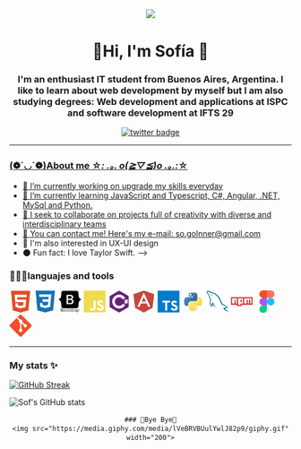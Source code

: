 <div id="header" align="center">
    <img src="https://media.giphy.com/media/lVeBRVBUulYwlJ82p9/giphy.gif" width="200">
    <h1 align="center">🍓Hi, I'm Sofía 🍓</h1>
    <h3 align="center">I'm an enthusiast IT student from Buenos Aires, Argentina. 
        I like to learn about web development by myself but I am also studying degrees: Web development and applications at ISPC and software development at IFTS 29 </h3>
</div>
<div id = "badges" align="center">
    <a href="https://twitter.com/sofiscoding">
        <img src="https://img.shields.io/twitter/follow/sofiscoding?logo=twitter&style=for-the-badge" alt="twitter badge" srcset="">
        
   
</div>

---

### (❁´◡`❁)About me ☆*: .｡. o(≧▽≦)o .｡.:*☆
- 🍧 I’m currently working on upgrade my skills everyday
- 🌱 I’m currently learning JavaScript and Typescript, C#, Angular, .NET, MySql and Python.
- 🌺 I seek to collaborate on projects full of creativity with diverse and interdisciplinary teams
- 📲 You can contact me! Here's my e-mail: so.golnner@gmail.com
- 🎨 I'm also interested in UX-UI design
- 🌑 Fun fact: I love Taylor Swift.
-->

<div align="left">
    <h3> 👩🏽‍💻languajes and tools</h3>
    <img src="https://github.com/devicons/devicon/blob/master/icons/html5/html5-plain.svg" alt="" width="40" height="40">
    <img src="https://github.com/devicons/devicon/blob/master/icons/css3/css3-plain.svg" alt="" width="40" height="40">
    <img src="https://github.com/devicons/devicon/blob/master/icons/bootstrap/bootstrap-plain-wordmark.svg" alt="" width="40" height="40">
    <img src="https://github.com/devicons/devicon/blob/master/icons/javascript/javascript-plain.svg" alt="" width="40" height="40">
    <img src="https://github.com/devicons/devicon/blob/master/icons/csharp/csharp-plain.svg" alt="" width="40" height="40">
    <img src="https://github.com/devicons/devicon/blob/master/icons/angularjs/angularjs-plain.svg" alt="" width="40" height="40">
    <img src="https://github.com/devicons/devicon/blob/master/icons/typescript/typescript-plain.svg" alt="" width="40" height="40">
    <img src="https://github.com/devicons/devicon/blob/master/icons/python/python-original.svg" alt="" width="40" height="40">
    <img src="https://github.com/devicons/devicon/blob/master/icons/mysql/mysql-plain.svg" alt="" width="40" height="40">
    <img src="https://github.com/devicons/devicon/blob/master/icons/npm/npm-original-wordmark.svg" alt="" width="40" height="40">
    <img src="https://github.com/devicons/devicon/blob/master/icons/figma/figma-original.svg" alt="" width="40" height="40">
    <img src="https://github.com/devicons/devicon/blob/master/icons/git/git-plain.svg" alt="" width="40" height="40">
   
</div>

---
### My stats ✨
[![GitHub Streak](https://streak-stats.demolab.com?user=sofgln&theme=blueberry&date_format=j%20M%5B%20Y%5D)](https://git.io/streak-stats)

![Sof's GitHub stats](https://github-readme-stats.vercel.app/api?username=sofgln&show_icons=true&theme=tokyonight)



<div id="footer" align="center">
    
    ### 🍓Bye Bye🍓
    <img src="https://media.giphy.com/media/lVeBRVBUulYwlJ82p9/giphy.gif" width="200">
    
    
</div>
